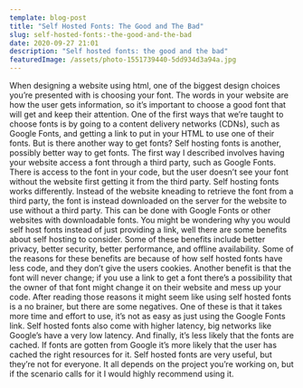 ```yaml
---
template: blog-post
title: "Self Hosted Fonts: The Good and The Bad"
slug: self-hosted-fonts:-the-good-and-the-bad
date: 2020-09-27 21:01
description: "Self hosted fonts: the good and the bad"
featuredImage: /assets/photo-1551739440-5dd934d3a94a.jpg
---
```

When designing a website using html, one of the biggest design choices you’re presented with is choosing your font. The words in your website are how the user gets information, so it’s important to choose a good font that will get and keep their attention. One of the first ways that we’re taught to choose fonts is by going to a content delivery networks (CDNs), such as Google Fonts, and getting a link to put in your HTML to use one of their fonts. But is there another way to get fonts? Self hosting fonts is another, possibly better way to get fonts. The first way I described involves having your website access a font through a third party, such as Google Fonts. There is access to the font in your code, but the user doesn’t see your font without the website first getting it from the third party.
	Self hosting fonts works differently. Instead of the website kneading to retrieve the font from a third party, the font is instead downloaded on the server for the website to use without a third party. This can be done with Google Fonts or other websites with downloadable fonts. You might be wondering why you would self host fonts instead of just providing a link, well there are some benefits about self hosting to consider. Some of these benefits include better privacy, better security, better performance, and offline availability. Some of the reasons for these benefits are because of how self hosted fonts have less code, and they don’t give the users cookies. Another benefit is that the font will never change; if you use a link to get a font there’s a possibility that the owner of that font might change it on their website and mess up your code.
	After reading those reasons it might seem like using self hosted fonts is a no brainer, but there are some negatives. One of these is that it takes more time and effort to use, it’s not as easy as just using the Google Fonts link. Self hosted fonts also come with higher latency, big networks like Google’s have a very low latency. And finally, it’s less likely that the fonts are cached. If fonts are gotten from Google it’s more likely that the user has cached the right resources for it. Self hosted fonts are very useful, but they’re not for everyone. It all depends on the project you’re working on, but if the scenario calls for it I would highly recommend using it.